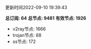 更新时间2022-09-10 19:39:43

**总订阅: 64**
**总节点: 9481**
**有效节点: 1926**
- v2ray节点: 1666
- trojan节点: 88
- ss节点: 172
